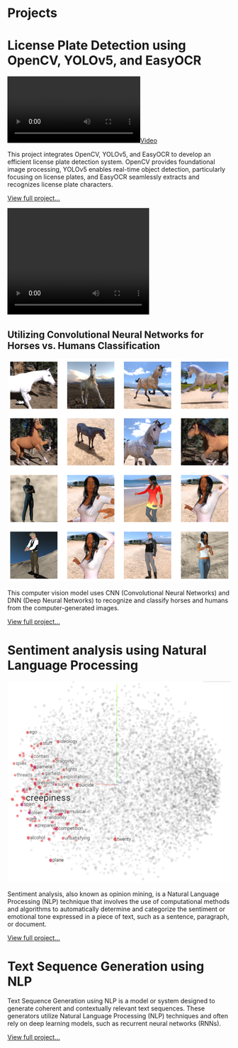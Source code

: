 
# Projects


# License Plate Detection using OpenCV, YOLOv5, and EasyOCR




[![](https://user-images.githubusercontent.com/95362584/282869959-66102f05-ef40-44b0-be55-5e76ab112828.mp4)](https://user-images.githubusercontent.com/95362584/282869959-66102f05-ef40-44b0-be55-5e76ab112828.mp4)


This project integrates OpenCV, YOLOv5, and EasyOCR to develop an efficient license plate detection system. OpenCV provides foundational image processing, YOLOv5 enables real-time object detection, particularly focusing on license plates, and EasyOCR seamlessly extracts and recognizes license plate characters. 

[View full project...](https://github.com/Satzil/License-Plate-Detection-)

<video width="320" height="240" controls>
  <source src="https://user-images.githubusercontent.com/95362584/282869959-66102f05-ef40-44b0-be55-5e76ab112828.mp4" type="video/mp4">
</video>




## Utilizing Convolutional Neural Networks for Horses vs. Humans Classification

[![OpenAI Logo](https://github.com/Satzil/horses_vs_humans/blob/main/images/horses_and_humas.png?raw=true)](https://satzil.github.io/horses_vs_humans/)


This computer vision model uses CNN (Convolutional Neural Networks) and DNN (Deep Neural Networks) to recognize and classify horses and humans from the computer-generated images.

[View full project...](https://satzil.github.io/horses_vs_humans/)


# Sentiment analysis using Natural Language Processing

[
![OpenAI Logo](https://github.com/Satzil/IMDB_reviews/blob/main/images/vectors.png?raw=true)
](https://satzil.github.io/IMDB_reviews/)



Sentiment analysis, also known as opinion mining, is a Natural Language Processing (NLP) technique that involves the use of computational methods and algorithms to automatically determine and categorize the sentiment or emotional tone expressed in a piece of text, such as a sentence, paragraph, or document.

[View full project...](https://satzil.github.io/IMDB_reviews/)

# Text Sequence Generation using NLP

Text Sequence Generation using NLP is a model or system designed to generate coherent and contextually relevant text sequences. These generators utilize Natural Language Processing (NLP) techniques and often rely on deep learning models, such as recurrent neural networks (RNNs).

[View full project...](https://satzil.github.io/Text-sequence-generator/)








